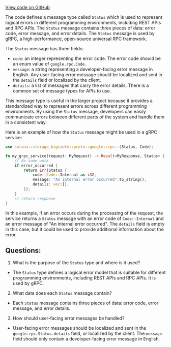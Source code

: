 
[View code on GitHub](https://github.com/solana-labs/solana/blob/master/storage-bigtable/proto/google.rpc.rs)

The code defines a message type called `Status` which is used to represent logical errors in different programming environments, including REST APIs and RPC APIs. The `Status` message contains three pieces of data: error code, error message, and error details. The `Status` message is used by gRPC, a high-performance, open-source universal RPC framework.

The `Status` message has three fields:
- `code`: an integer representing the error code. The error code should be an enum value of `google.rpc.Code`.
- `message`: a string representing a developer-facing error message in English. Any user-facing error message should be localized and sent in the `details` field or localized by the client.
- `details`: a list of messages that carry the error details. There is a common set of message types for APIs to use.

This message type is useful in the larger project because it provides a standardized way to represent errors across different programming environments. By using the `Status` message, developers can easily communicate errors between different parts of the system and handle them in a consistent way.

Here is an example of how the `Status` message might be used in a gRPC service:
```rust
use solana::storage_bigtable::proto::google::rpc::{Status, Code};

fn my_grpc_service(request: MyRequest) -> Result<MyResponse, Status> {
    // do some work
    if error_occurred {
        return Err(Status {
            code: Code::Internal as i32,
            message: "An internal error occurred".to_string(),
            details: vec![],
        });
    }
    // return response
}
```
In this example, if an error occurs during the processing of the request, the service returns a `Status` message with an error code of `Code::Internal` and an error message of "An internal error occurred". The `details` field is empty in this case, but it could be used to provide additional information about the error.
## Questions: 
 1. What is the purpose of the `Status` type and where is it used?
- The `Status` type defines a logical error model that is suitable for different programming environments, including REST APIs and RPC APIs. It is used by gRPC.
2. What data does each `Status` message contain?
- Each `Status` message contains three pieces of data: error code, error message, and error details.
3. How should user-facing error messages be handled?
- User-facing error messages should be localized and sent in the `google.rpc.Status.details` field, or localized by the client. The `message` field should only contain a developer-facing error message in English.